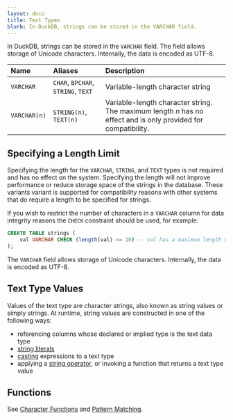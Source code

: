 ```yaml
---
layout: docu
title: Text Types
blurb: In DuckDB, strings can be stored in the VARCHAR field.
---
```


In DuckDB, strings can be stored in the `VARCHAR` field.
The field allows storage of Unicode characters. Internally, the data is encoded as UTF-8.

<div class="narrow_table"></div>

| Name | Aliases | Description |
|:---|:---|:---|
| `VARCHAR` | `CHAR`, `BPCHAR`, `STRING`, `TEXT` | Variable-length character string |
| `VARCHAR(n)` | `STRING(n)`, `TEXT(n)` | Variable-length character string. The maximum length _n_ has no effect and is only provided for compatibility. |

## Specifying a Length Limit

Specifying the length for the `VARCHAR`, `STRING`, and `TEXT` types is not required and has no effect on the system. Specifying the length will not improve performance or reduce storage space of the strings in the database. These variants variant is supported for compatibility reasons with other systems that do require a length to be specified for strings.

If you wish to restrict the number of characters in a `VARCHAR` column for data integrity reasons the `CHECK` constraint should be used, for example:

```sql
CREATE TABLE strings (
    val VARCHAR CHECK (length(val) <= 10) -- val has a maximum length of 10
);
```

The `VARCHAR` field allows storage of Unicode characters. Internally, the data is encoded as UTF-8.

## Text Type Values

Values of the text type are character strings, also known as string values or simply strings. At runtime, string values are constructed in one of the following ways:

* referencing columns whose declared or implied type is the text data type
* [string literals](literal_types#string-literals)
* [casting](../expressions/cast#explicit-casting) expressions to a text type
* applying a [string operator](../functions/char#text-functions-and-operators), or invoking a function that returns a text type value

## Functions

See [Character Functions](../../sql/functions/char) and [Pattern Matching](../../sql/functions/patternmatching).
